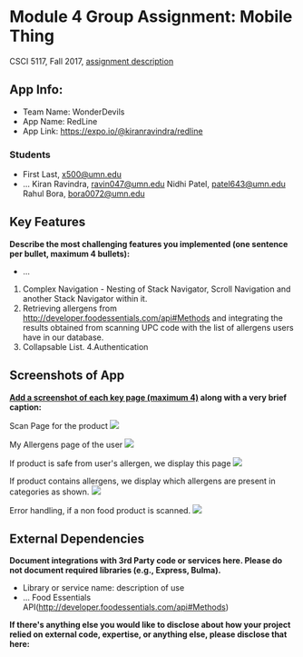 
# Module 4 Group Assignment: Mobile Thing

CSCI 5117, Fall 2017, [assignment description](https://docs.google.com/document/d/1lYgnikooJgHZmLtAzKe1yTFgR7Czz9MGSXuQzl-s3R0)

## App Info:

* Team Name: WonderDevils
* App Name: RedLine
* App Link: https://expo.io/@kiranravindra/redline 




### Students

* First Last, x500@umn.edu
* ...
Kiran Ravindra, ravin047@umn.edu
Nidhi Patel, patel643@umn.edu
Rahul Bora, bora0072@umn.edu

## Key Features

**Describe the most challenging features you implemented
(one sentence per bullet, maximum 4 bullets):**

* ...
1. Complex Navigation - Nesting of Stack Navigator, Scroll Navigation and another Stack Navigator within it. 
2. Retrieving allergens from http://developer.foodessentials.com/api#Methods and integrating the results obtained from scanning UPC code with the list of allergens users have in our database. 
3. Collapsable List.
4.Authentication


## Screenshots of App

**[Add a screenshot of each key page (maximum 4)](https://stackoverflow.com/questions/10189356/how-to-add-screenshot-to-readmes-in-github-repository)
along with a very brief caption:**

Scan Page for the product
![](https://github.com/umn-5117-f17/module-4-group-assignment-wonderdevils/blob/master/mobile/archive/scan.PNG)

My Allergens page of the user
![](https://github.com/umn-5117-f17/module-4-group-assignment-wonderdevils/blob/master/mobile/archive/allergens.PNG)

If product is safe from user's allergen, we display this page
![](https://github.com/umn-5117-f17/module-4-group-assignment-wonderdevils/blob/master/mobile/archive/scansafe.PNG)

If product contains allergens, we display which allergens are present in categories as shown.
![](https://github.com/umn-5117-f17/module-4-group-assignment-wonderdevils/blob/master/mobile/archive/scandanger.PNG)

Error handling, if a non food product is scanned.
![](https://github.com/umn-5117-f17/module-4-group-assignment-wonderdevils/blob/master/mobile/archive/Scan_nonfood_product.jpeg)





## External Dependencies

**Document integrations with 3rd Party code or services here.
Please do not document required libraries (e.g., Express, Bulma).**

* Library or service name: description of use
* ...
Food Essentials API(http://developer.foodessentials.com/api#Methods)

**If there's anything else you would like to disclose about how your project
relied on external code, expertise, or anything else, please disclose that
here:**

